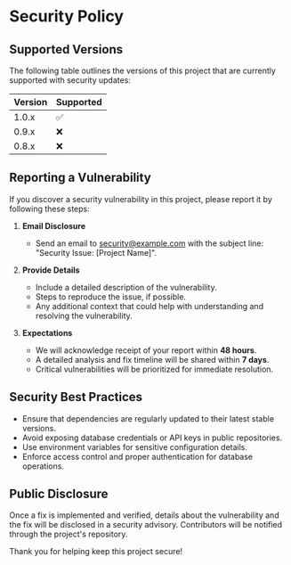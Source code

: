 # Security Policy

## Supported Versions

The following table outlines the versions of this project that are currently supported with security updates:

| Version | Supported          |
| ------- | ------------------ |
| 1.0.x   | :white_check_mark: |
| 0.9.x   | :x:                |
| 0.8.x   | :x:                |

## Reporting a Vulnerability

If you discover a security vulnerability in this project, please report it by following these steps:

1. **Email Disclosure**
   - Send an email to [security@example.com](mailto:security@example.com) with the subject line: "Security Issue: [Project Name]".

2. **Provide Details**
   - Include a detailed description of the vulnerability.
   - Steps to reproduce the issue, if possible.
   - Any additional context that could help with understanding and resolving the vulnerability.

3. **Expectations**
   - We will acknowledge receipt of your report within **48 hours**.
   - A detailed analysis and fix timeline will be shared within **7 days**.
   - Critical vulnerabilities will be prioritized for immediate resolution.

## Security Best Practices

- Ensure that dependencies are regularly updated to their latest stable versions.
- Avoid exposing database credentials or API keys in public repositories.
- Use environment variables for sensitive configuration details.
- Enforce access control and proper authentication for database operations.

## Public Disclosure

Once a fix is implemented and verified, details about the vulnerability and the fix will be disclosed in a security advisory. Contributors will be notified through the project's repository.

Thank you for helping keep this project secure!

